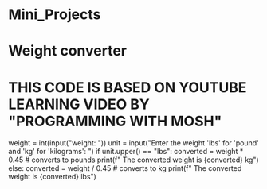 # Mini_Projects
# Weight converter 
# THIS CODE IS BASED ON YOUTUBE LEARNING VIDEO BY "PROGRAMMING WITH MOSH" 
weight = int(input("weight: "))
unit = input("Enter the weight 'lbs' for 'pound' and 'kg' for 'kilograms': ")
if unit.upper() == "lbs":
    converted = weight * 0.45  # converts to pounds
    print(f" The converted weight is {converted} kg")
else:
    converted = weight / 0.45  # converts to kg
    print(f" The converted weight is {converted} lbs")
